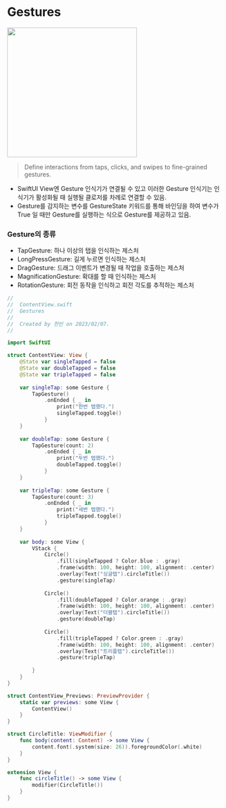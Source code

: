 # Gestures
<img src="https://user-images.githubusercontent.com/83414134/217061700-ed7b0253-b869-4988-b995-3d3fb60ac076.gif" width="300">

> Define interactions from taps, clicks, and swipes to fine-grained gestures.

* SwiftUI View엔 Gesture 인식기가 연결될 수 있고 이러한 Gesture 인식기는 인식기가 활성화될 때 실행될 클로저를 차례로 연결할 수 있음.
* Gesture를 감지하는 변수를 GestureState 키워드를 통해 바인딩을 하여 변수가 True 일 때만 Gesture를 실행하는 식으로 Gesture를 제공하고 있음.

### Gesture의 종류
* TapGesture: 하나 이상의 탭을 인식하는 제스처
* LongPressGesture: 길게 누르면 인식하는 제스처
* DragGesture: 드래그 이벤트가 변경될 때 작업을 호출하는 제스처
* MagnificationGesture: 확대를 할 때 인식하는 제스처
* RotationGesture: 회전 동작을 인식하고 회전 각도를 추적하는 제스처

```Swift
//
//  ContentView.swift
//  Gestures
//
//  Created by 한빈 on 2023/02/07.
//

import SwiftUI

struct ContentView: View {
    @State var singleTapped = false
    @State var doubleTapped = false
    @State var tripleTapped = false
    
    var singleTap: some Gesture {
        TapGesture()
            .onEnded { _ in
                print("한번 탭했다.")
                singleTapped.toggle()
            }
    }
    
    var doubleTap: some Gesture {
        TapGesture(count: 2)
            .onEnded { _ in
                print("두번 탭했다.")
                doubleTapped.toggle()
            }
    }
    
    var tripleTap: some Gesture {
        TapGesture(count: 3)
            .onEnded { _ in
                print("세번 탭했다.")
                tripleTapped.toggle()
            }
    }
    
    var body: some View {
        VStack {
            Circle()
                .fill(singleTapped ? Color.blue : .gray)
                .frame(width: 100, height: 100, alignment: .center)
                .overlay(Text("싱글탭").circleTitle())
                .gesture(singleTap)
            
            Circle()
                .fill(doubleTapped ? Color.orange : .gray)
                .frame(width: 100, height: 100, alignment: .center)
                .overlay(Text("더블탭").circleTitle())
                .gesture(doubleTap)
            
            Circle()
                .fill(tripleTapped ? Color.green : .gray)
                .frame(width: 100, height: 100, alignment: .center)
                .overlay(Text("트리플탭").circleTitle())
                .gesture(tripleTap)
            
        }
    }
}

struct ContentView_Previews: PreviewProvider {
    static var previews: some View {
        ContentView()
    }
}

struct CircleTitle: ViewModifier {
    func body(content: Content) -> some View {
        content.font(.system(size: 26)).foregroundColor(.white)
    }
}

extension View {
    func circleTitle() -> some View {
        modifier(CircleTitle())
    }
}
```